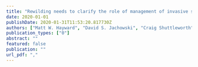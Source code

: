 ```yaml
---
title: "Rewilding needs to clarify the role of management of invasive species"
date: 2020-01-01
publishDate: 2020-01-31T11:53:20.817730Z
authors: ["Matt W. Hayward", "David S. Jachowski", "Craig Shuttleworth", "John D. C. Linnell", "Ben L. Allen", "Andrea S. Griffin", "Robert A. Montgomery", "Anthony Caravaggi", "Florian J. Weise", "Axel Moehrenschlager", "Michael J. Somers", "Simon Clulow", "Marco Heurich", "Kelly Marnewick"]
publication_types: ["0"]
abstract: ""
featured: false
publication: ""
url_pdf: ","
---
```


